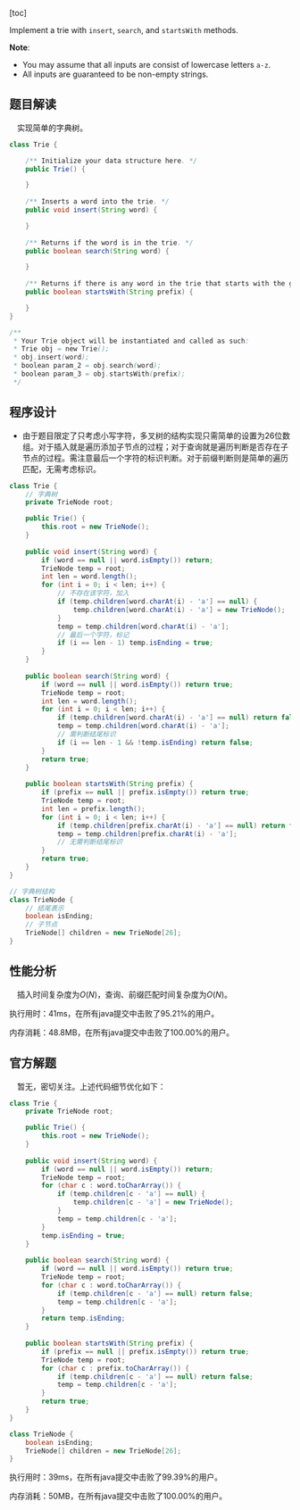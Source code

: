 [toc]

Implement a trie with `insert`, `search`, and `startsWith` methods.



**Note**:

* You may assume that all inputs are consist of lowercase letters `a-z`.
* All inputs are guaranteed to be non-empty strings.



## 题目解读

&emsp;实现简单的字典树。

```java
class Trie {

    /** Initialize your data structure here. */
    public Trie() {

    }
    
    /** Inserts a word into the trie. */
    public void insert(String word) {

    }
    
    /** Returns if the word is in the trie. */
    public boolean search(String word) {

    }
    
    /** Returns if there is any word in the trie that starts with the given prefix. */
    public boolean startsWith(String prefix) {

    }
}

/**
 * Your Trie object will be instantiated and called as such:
 * Trie obj = new Trie();
 * obj.insert(word);
 * boolean param_2 = obj.search(word);
 * boolean param_3 = obj.startsWith(prefix);
 */
```

## 程序设计

* 由于题目限定了只考虑小写字符，多叉树的结构实现只需简单的设置为$26$位数组。对于插入就是遍历添加子节点的过程；对于查询就是遍历判断是否存在子节点的过程。需注意最后一个字符的标识判断。对于前缀判断则是简单的遍历匹配，无需考虑标识。

```java
class Trie {
    // 字典树
    private TrieNode root;

    public Trie() {
        this.root = new TrieNode();
    }
    
    public void insert(String word) {
        if (word == null || word.isEmpty()) return;
        TrieNode temp = root;
        int len = word.length();
        for (int i = 0; i < len; i++) {
            // 不存在该字符，加入
            if (temp.children[word.charAt(i) - 'a'] == null) {
                temp.children[word.charAt(i) - 'a'] = new TrieNode();
            }
            temp = temp.children[word.charAt(i) - 'a'];
            // 最后一个字符，标记
            if (i == len - 1) temp.isEnding = true;
        }
    }
    
    public boolean search(String word) {
        if (word == null || word.isEmpty()) return true;
        TrieNode temp = root;
        int len = word.length();
        for (int i = 0; i < len; i++) {
            if (temp.children[word.charAt(i) - 'a'] == null) return false;
            temp = temp.children[word.charAt(i) - 'a'];
            // 需判断结尾标识
            if (i == len - 1 && !temp.isEnding) return false; 
        }
        return true;
    }
    
    public boolean startsWith(String prefix) {
        if (prefix == null || prefix.isEmpty()) return true;
        TrieNode temp = root;
        int len = prefix.length();
        for (int i = 0; i < len; i++) {
            if (temp.children[prefix.charAt(i) - 'a'] == null) return false;
            temp = temp.children[prefix.charAt(i) - 'a'];
            // 无需判断结尾标识
        }
        return true;
    }
}

// 字典树结构
class TrieNode {
    // 结尾表示
    boolean isEnding;
    // 子节点
    TrieNode[] children = new TrieNode[26];
}
```

## 性能分析

&emsp;插入时间复杂度为$O(N)$，查询、前缀匹配时间复杂度为$O(N)$。

执行用时：41ms，在所有java提交中击败了95.21%的用户。

内存消耗：48.8MB，在所有java提交中击败了100.00%的用户。

## 官方解题

&emsp;暂无，密切关注。上述代码细节优化如下：

```java
class Trie {
    private TrieNode root;

    public Trie() {
        this.root = new TrieNode();
    }
    
    public void insert(String word) {
        if (word == null || word.isEmpty()) return;
        TrieNode temp = root;
        for (char c : word.toCharArray()) {
            if (temp.children[c - 'a'] == null) {
                temp.children[c - 'a'] = new TrieNode();
            }
            temp = temp.children[c - 'a'];
        }
        temp.isEnding = true;
    }
    
    public boolean search(String word) {
        if (word == null || word.isEmpty()) return true;
        TrieNode temp = root;
        for (char c : word.toCharArray()) {
            if (temp.children[c - 'a'] == null) return false;
            temp = temp.children[c - 'a'];
        }
        return temp.isEnding;
    }
    
    public boolean startsWith(String prefix) {
        if (prefix == null || prefix.isEmpty()) return true;
        TrieNode temp = root;
        for (char c : prefix.toCharArray()) {
            if (temp.children[c - 'a'] == null) return false;
            temp = temp.children[c - 'a'];
        }
        return true;
    }
}

class TrieNode {
    boolean isEnding;
    TrieNode[] children = new TrieNode[26];
}
```

执行用时：39ms，在所有java提交中击败了99.39%的用户。

内存消耗：50MB，在所有java提交中击败了100.00%的用户。